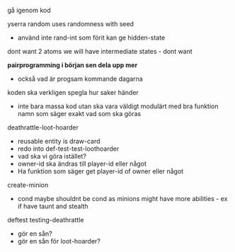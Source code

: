 gå igenom kod

yserra random uses randomness with seed
- använd inte rand-int som förit kan ge hidden-state

dont want 2 atoms we will have intermediate states - dont want

**pairprogramming i början sen dela upp mer**
- också vad är progsam kommande dagarna


koden ska verkligen spegla hur saker händer
- inte bara massa kod utan ska vara väldigt modulärt med bra funktion namn som säger exakt vad som ska göras

deathrattle-loot-hoarder
- reusable entity is draw-card
- redo into def-test-test-loothoarder
- vad ska vi göra istället?
- owner-id ska ändras till player-id eller något
- Ha funktion som säger get player-id of owner eller något


create-minion
- cond maybe shouldnt be cond as minions might have more abilities - ex if have taunt and stealth


deftest testing-deathrattle
- gör en sån?
- gör en sån för loot-hoarder?